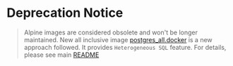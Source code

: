 # Deprecation Notice
> Alpine images are considered obsolete and won't be longer maintained.
New all inclusive image [postgres_all.docker](../postgres_all.docker) is a new approach followed.
It provides `Heterogeneous SQL` feature.
For details, please see main [README](../README.md)